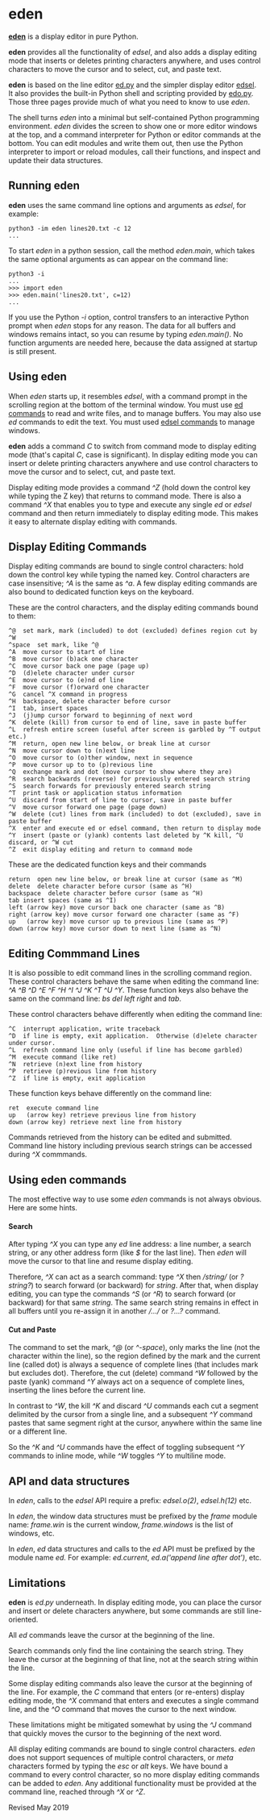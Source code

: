 
eden
====

**[eden](eden.py)** is a display editor in pure Python.

**eden** provides all the functionality of *edsel*, and also adds a
display editing mode that inserts or deletes printing characters
anywhere, and uses control characters to move the cursor and to
select, cut, and paste text.

**eden** is  based on the line editor [ed.py](ed.md) and
the simpler display editor [edsel](edsel.md).
It also provides the built-in Python shell and scripting provided
by [edo.py](../editors/edo.md).  Those three pages
provide much of what you need to know to use *eden*.

The shell turns *eden* into a minimal but self-contained
Python programming environment.  *eden* divides the screen
to show one or more editor windows at the top, and a
command interpreter for Python or editor commands at the
bottom.  You can edit modules and write them out, then use the
Python interpreter to import or reload modules, call their functions,
and inspect and update their data structures.

## Running eden ##

**eden** uses the same command line options and arguments as *edsel*,
for example:

    python3 -im eden lines20.txt -c 12
    ...

To start *eden* in a python session, call the method *eden.main*, which
takes the same optional arguments as can appear on the command line:

    python3 -i
    ...
    >>> import eden
    >>> eden.main('lines20.txt', c=12)
    ...

If you use the Python *-i* option, control transfers to an interactive
Python prompt when *eden* stops for any reason.  The data for all buffers and
windows remains intact, so you can resume by typing *eden.main()*.
No function arguments
are needed here, because the data assigned at startup is still present.


## Using eden ##

When *eden* starts up, it resembles *edsel*, with a command prompt in
the scrolling region at the bottom of the terminal window.  You must
use [ed commands](ed.txt) to read and write files, and to manage
buffers. You may also use *ed* commands to edit the text.  You must
used [edsel commands](edsel.txt) to manage windows.

**eden** adds a command *C* to switch from command mode to display
editing mode (that's capital *C*, case is significant).  In display
editing mode you can insert or delete printing characters anywhere and
use control characters to move the cursor and to select, cut, and
paste text.

Display editing mode provides a command *^Z* (hold down the control
key while typing the Z key) that returns to command mode.  There is
also a command *^X* that enables you to type and execute any single
*ed* or *edsel* command and then return immediately to display editing
mode.  This makes it easy to alternate display editing with commands.

## Display Editing Commands ##

Display editing commands are bound to single control characters: hold
down the control key while typing the named key.  Control characters
are case insensitive; *^A* is the same as *^a*.  A few display editing
commands are also bound to dedicated function keys on the keyboard.

These are the control characters, and the display editing commands
bound to them:

    ^@  set mark, mark (included) to dot (excluded) defines region cut by ^W
    ^space  set mark, like ^@
    ^A  move cursor to start of line
    ^B  move cursor (b)ack one character
    ^C  move cursor back one page (page up)
    ^D  (d)elete character under cursor
    ^E  move cursor to (e)nd of line
    ^F  move cursor (f)orward one character
    ^G  cancel ^X command in progress
    ^H  backspace, delete character before cursor
    ^I  tab, insert spaces
    ^J  (j)ump cursor forward to beginning of next word
    ^K  delete (kill) from cursor to end of line, save in paste buffer
    ^L  refresh entire screen (useful after screen is garbled by ^T output etc.)
    ^M  return, open new line below, or break line at cursor
    ^N  move cursor down to (n)ext line
    ^O  move cursor to (o)ther window, next in sequence
    ^P  move cursor up to to (p)revious line
    ^Q  exchange mark and dot (move cursor to show where they are)
    ^R  search backwards (reverse) for previously entered search string
    ^S  search forwards for previously entered search string
    ^T  print task or application status information
    ^U  discard from start of line to cursor, save in paste buffer
    ^V  move cursor forward one page (page down)
    ^W  delete (cut) lines from mark (included) to dot (excluded), save in paste buffer
    ^X  enter and execute ed or edsel command, then return to display mode
    ^Y  insert (paste or (y)ank) contents last deleted by ^K kill, ^U discard, or ^W cut
    ^Z  exit display editing and return to command mode

These are the dedicated function keys and their commands

    return  open new line below, or break line at cursor (same as ^M)
    delete  delete character before cursor (same as ^H)
    backspace  delete character before cursor (same as ^H)
    tab insert spaces (same as ^I)
    left (arrow key) move cursor back one character (same as ^B)
    right (arrow key) move cursor forward one character (same as ^F)
    up   (arrow key) move cursor up to previous line (same as ^P)
    down (arrow key) move cursor down to next line (same as ^N)

## Editing Commmand Lines ##

It is also possible to edit command lines in the scrolling command
region.  These control characters behave the same when editing the
command line: *^A ^B ^D ^E ^F ^H ^I ^J ^K ^T ^U ^Y*.  These function
keys also behave the same on the command line: *bs del left right* and
*tab*.

These control characters behave differently when editing the command line:

    ^C  interrupt application, write traceback
    ^D  if line is empty, exit application.  Otherwise (d)elete character under cursor.
    ^L  refresh command line only (useful if line has become garbled)
    ^M  execute command (like ret)
    ^N  retrieve (n)ext line from history
    ^P  retrieve (p)revious line from history
    ^Z  if line is empty, exit application

These function keys behave differently on the command line:

    ret  execute command line
    up   (arrow key) retrieve previous line from history
    down (arrow key) retrieve next line from history

Commands retrieved from the history can be edited and submitted.
Command line history including previous search strings can be accessed
during *^X* commmands.

## Using eden commands ##

The most effective way to use some *eden* commands is not always obvious.
Here are some hints.

#### Search ####

After typing *^X* you can type any *ed* line address: a line number, a
search string, or any other address form (like *$* for the last line).
Then *eden* will move the cursor to that line and resume display
editing.

Therefore, *^X* can act as a search command: type *^X* then
*/string/* (or *?string?*) to search forward (or backward) for
*string*.  After that, when display editing, you can type the commands
*^S* (or *^R*) to search forward (or backward) for that same *string*.
The same search string remains in effect in all buffers until you
re-assign it in another */.../* or *?...?* command.

#### Cut and Paste ####

The command to set the mark, *^@* (or *^-space*), only marks the line
(not the character within the line), so the region defined by the mark
and the current line (called dot) is always a sequence of complete
lines (that includes mark but excludes dot).  Therefore, the cut (delete)
command *^W* followed by the paste (yank) command *^Y* always act on a
sequence of complete lines, inserting the lines before the current line.

In contrast to *^W*, the kill *^K* and discard *^U* commands
each cut a segment delimited by the cursor from a
single line, and a subsequent *^Y* command pastes that
same segment right at the cursor, anywhere within the same
line or a different line.

So the
*^K* and *^U* commands have the effect of toggling subsequent *^Y*
commands to inline mode, while *^W* toggles *^Y* to multiline mode.

## API and data structures ##

In *eden*, calls to the *edsel* API require a prefix:
*edsel.o(2)*, *edsel.h(12)* etc.

In *eden*, the window data structures must be prefixed by the *frame* module name:
*frame.win* is the current window, *frame.windows* is the list
of windows, etc.

In *eden*, *ed* data structures and calls to the *ed* API must be prefixed by
the module name *ed.*  For example: *ed.current*, *ed.a('append line after dot')*,
etc.

## Limitations ##

**eden** is *ed.py* underneath.  In display editing mode, you can place
the cursor and insert or delete characters anywhere, but some commands
are still line-oriented.

All *ed* commands leave the cursor at the beginning of the line.

Search commands only find the line containing the search string.  They
leave the cursor at the beginning of that line, not at the search
string within the line.

Some display editing commands also leave the cursor at the beginning of the
line.  For example, the *C* command that enters (or re-enters) display
editing mode, the *^X* command that enters and executes a single
command line, and the *^O* command that moves the cursor to the next
window.

These limitations might be mitigated somewhat by using the *^J*
command that quickly moves the cursor to the beginning of the next word.

All display editing commands are bound to single control characters.
*eden* does not support sequences of multiple control characters, or
*meta* characters formed by typing the *esc* or *alt* keys.  We have
bound a command to every control character, so no more display editing
commands can be added to *eden*.  Any additional functionality must
be provided at the command line, reached through *^X* or *^Z*.

Revised May 2019

